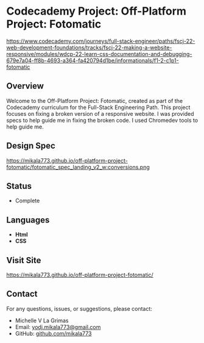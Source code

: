 # Codecademy Project: Off-Platform Project: Fotomatic

https://www.codecademy.com/journeys/full-stack-engineer/paths/fscj-22-web-development-foundations/tracks/fscj-22-making-a-website-responsive/modules/wdcp-22-learn-css-documentation-and-debugging-679e7a04-ff8b-4693-a364-fa420794d1be/informationals/f1-2-c1p1-fotomatic

## Overview

Welcome to the Off-Platform Project: Fotomatic, created as part of the Codecademy curriculum for the Full-Stack Engineering Path. 
This project focuses on fixing a broken version of a responsive website. I was provided specs to help
guide me in fixing the broken code. I used Chromedev tools to help guide me.

## Design Spec

https://mikala773.github.io/off-platform-project-fotomatic/fotomatic_spec_landing_v2_w:conversions.png

## Status
- Complete

## Languages

- **Html**
- **CSS**

## Visit Site

https://mikala773.github.io/off-platform-project-fotomatic/

## Contact

For any questions, issues, or suggestions, please contact:

- Michelle V La Grimas
- Email: yodj.mikala773@gmail.com
- GitHub: [github.com/mikala773](https://github.com/mikala773)
